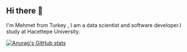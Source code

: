 ## Hi there 👋

I'm Mehmet from Turkey , I am a data scientist and software developer.I study at Hacettepe University.

[![Anurag's GitHub stats](https://github-readme-stats.vercel.app/api?username=SirMsenel)](https://github.com/anuraghazra/github-readme-stats)
